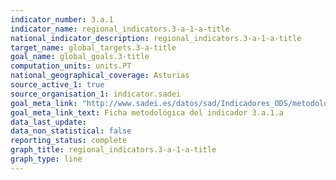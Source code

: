 ```yaml
---
indicator_number: 3.a.1
indicator_name: regional_indicators.3-a-1-a-title
national_indicator_description: regional_indicators.3-a-1-a-title
target_name: global_targets.3-a-title
goal_name: global_goals.3-title
computation_units: units.PT
national_geographical_coverage: Asturias
source_active_1: true
source_organisation_1: indicator.sadei
goal_meta_link: "http://www.sadei.es/datos/sad/Indicadores_ODS/metodologia/3.a.1.a.pdf"
goal_meta_link_text: Ficha metodológica del indicador 3.a.1.a
data_last_update:  
data_non_statistical: false
reporting_status: complete
graph_title: regional_indicators.3-a-1-a-title
graph_type: line
---
```

